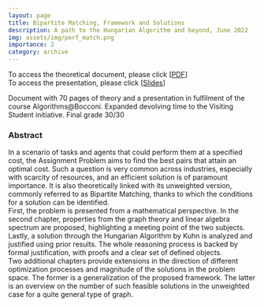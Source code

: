 ```yaml
---
layout: page
title: Bipartite Matching, Framework and Solutions
description: A path to the Hungarian Algorithm and beyond, June 2022
img: assets/img/perf_match.png
importance: 2
category: archive
---
```

To access the theoretical document, please click \[[PDF](http://simonegiancola09.github.io/assets/pdf/Algorithms_Hungarian_chapters.pdf)\]
<br/>
To access the presentation, please click \[[Slides](http://simonegiancola09.github.io/assets/pdf/Algorithms_hungarian_presentation.pdf)\]

Document with 70 pages of theory and a presentation in fulfilment of the course Algorithms@Bocconi. Expanded devolving time to the Visiting Student initiative. Final grade 30/30 

### Abstract
In a scenario of tasks and agents that could perform them at a specified cost, the Assignment Problem aims to find the best pairs that attain an optimal cost. 
Such a question is very common across industries, especially with scarcity of resources, and an efficient solution is of paramount importance. 
It is also theoretically linked with its unweighted version, commonly referred to as Bipartite Matching, thanks to which the conditions for a solution can be identified. 
<br/>
First, the problem is presented from a mathematical perspective. 
In the second chapter, properties from the graph theory and linear algebra spectrum are proposed, highlighting a meeting point of the two subjects. 
Lastly, a solution through the Hungarian Algorithm by Kuhn is analyzed and justified using prior results. 
The whole reasoning process is backed by formal justification, with proofs and a clear set of defined objects. 
<br/>
Two additional chapters provide extensions in the direction of different optimization processes and magnitude
of the solutions in the problem space. The former is a generalization of the proposed framework. The latter
is an overview on the number of such feasible solutions in the unweighted case for a quite general type of
graph.




